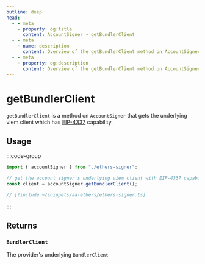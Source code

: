 ```yaml
---
outline: deep
head:
  - - meta
    - property: og:title
      content: AccountSigner • getBundlerClient
  - - meta
    - name: description
      content: Overview of the getBundlerClient method on AccountSigner in aa-ethers
  - - meta
    - property: og:description
      content: Overview of the getBundlerClient method on AccountSigner in aa-ethers
---
```


# getBundlerClient

`getBundlerClient` is a method on `AccountSigner` that gets the underlying viem client which has [EIP-4337](https://eips.ethereum.org/EIPS/eip-4337) capability.

## Usage

:::code-group

```ts [example.ts]
import { accountSigner } from "./ethers-signer";

// get the account signer's underlying viem client with EIP-4337 capabilities
const client = accountSigner.getBundlerClient();
```

```ts [ethers-signer.ts]
// [!include ~/snippets/aa-ethers/ethers-signer.ts]
```

:::

## Returns

### `BundlerClient`

The provider's underlying `BundlerClient`
